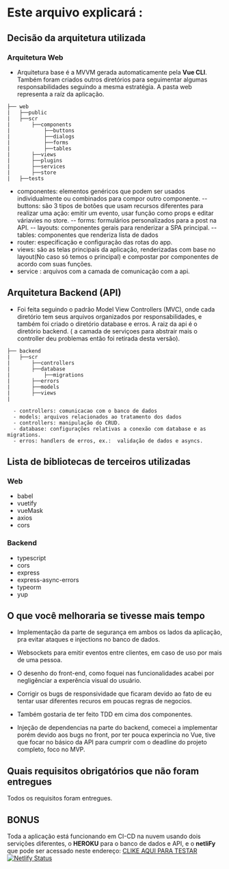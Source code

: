 # Este arquivo explicará : 
## Decisão da arquitetura utilizada

### Arquitetura Web

- Arquitetura base é a MVVM gerada automaticamente pela **Vue CLI**. Também foram criados outros diretórios para seguimentar algumas responsabilidades seguindo a mesma estratégia. A pasta web representa a raíz da aplicação.
```
├── web
|   ├──public
|   ├──scr
|       ├──components
|           ├──buttons
|           ├──dialogs
|           ├──forms
|           ├──tables
|       ├──views
|       ├──plugins
|       ├──services
|       ├──store
|   ├──tests
```
- componentes: elementos genéricos que podem ser usados individualmente ou combinados para compor outro componente.
    -- buttons: são 3 tipos de botões que usam recursos diferentes para realizar uma ação: emitir um evento, usar função como props e editar váriavies no store. 
    -- forms: formulários personalizados para a post na API.
    -- layouts: componentes gerais para renderizar a SPA principal.
    -- tables: componentes que renderiza lista de dados
- router: especificação e configuração das rotas do app.
- views: são as telas principais da aplicação, renderizadas com base no layout(No caso só temos o principal) e compostar por componentes de acordo com suas funções.
- service : arquivos com a camada de comunicação com a api.

## Arquitetura Backend (API)
- Foi feita seguindo o padrão Model View Controllers (MVC), onde cada diretório tem seus arquivos organizados por responsabilidades, e também foi criado o diretório database e erros. A raiz da api é o diretório backend.
( a camada de serviçoes para abstrair mais o controller deu problemas então foi retirada desta versão).

```
├── backend
|   ├──scr
|       ├──controllers
|       ├──database
|           ├──migrations
|       ├──errors
|       ├──models
|       ├──views
|
```
      - controllers: comunicacao com o banco de dados
      - models: arquivos relacionados ao tratamento dos dados 
      - controllers: manipulação do CRUD.
      - database: configurações relativas a conexão com database e as migrations.
      - erros: handlers de erros, ex.:  validação de dados e asyncs.



## Lista de bibliotecas de terceiros utilizadas
### Web
- babel
- vuetify
- vueMask
- axios
- cors
### Backend

- typescript
- cors
- express
- express-async-errors
- typeorm 
- yup

## O que você melhoraria se tivesse mais tempo
-  Implementação da parte de segurança em ambos os lados da aplicação, pra evitar ataques e injections no banco de dados.

- Websockets para emitir eventos entre clientes, em caso de uso por mais de uma pessoa.

- O desenho do front-end, como foquei nas funcionalidades acabei por negligênciar a experência visual do usuário.

- Corrigir os bugs de responsividade que ficaram devido ao fato de eu tentar usar diferentes recuros em poucas regras de negocios.

- Também gostaria de ter feito TDD em cima dos componentes.

- Injeção de dependencias na parte do backend, comecei a implementar porém devido aos bugs no front, por ter pouca experincia no Vue, tive que focar no básico da API para cumprir com o deadline do projeto completo, foco no MVP.

## Quais requisitos obrigatórios que não foram entregues
Todos os requisitos foram entregues.

## BONUS

Toda a aplicação está funcionando em CI-CD na nuvem usando dois servições diferentes, o **HEROKU** para o banco de dados e API, e o **netliFy** que pode ser acessado neste endereço:
[CLIKE AQUI PARA TESTAR](https://desafiogrupoa.netlify.app/)  
[![Netlify Status](https://api.netlify.com/api/v1/badges/41b07752-08c5-4124-b852-07b420d4217b/deploy-status)](https://app.netlify.com/sites/desafiogrupoa/deploys)
